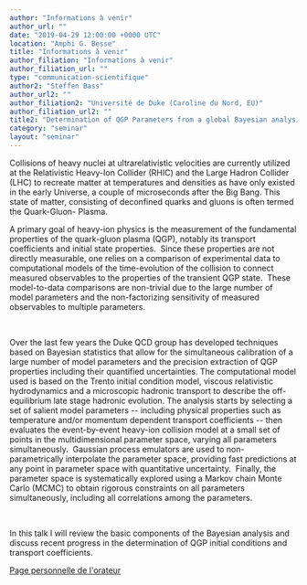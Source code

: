 ```yaml
---
author: "Informations à venir"
author_url: ""
date: "2019-04-29 12:00:00 +0000 UTC"
location: "Amphi G. Besse"
title: "Informations à venir"
author_filiation: "Informations à venir"
author_filiation_url: ""
type: "communication-scientifique"
author2: "Steffen Bass"
author_url2: ""
author_filiation2: "Université de Duke (Caroline du Nord, EU)"
author_filiation_url2: ""
title2: "Determination of QGP Parameters from a global Bayesian analysis"
category: "seminar" 
layout: "seminar"
---
```



<!-- SUMMARY2 -->

Collisions of heavy nuclei at ultrarelativistic velocities are currently utilized at the Relativistic Heavy-Ion Collider (RHIC) and the Large Hadron Collider (LHC) to recreate matter at temperatures and densities as have only existed in the early Universe, a couple of microseconds after the Big Bang. This state of matter, consisting of deconfined quarks and gluons is often termed the Quark-Gluon- Plasma.


A primary goal of heavy-ion physics is the measurement of the fundamental properties of the quark-gluon plasma (QGP), notably its transport coefficients and initial state properties.  Since these properties are not directly measurable, one relies on a comparison of experimental data to computational models of the time-evolution of the collision to connect measured observables to the properties of the transient QGP state.  These model-to-data comparisons are non-trivial due to the large number of model parameters and the non-factorizing sensitivity of measured observables to multiple parameters.


 


Over the last few years the Duke QCD group has developed techniques based on Bayesian statistics that allow for the simultaneous calibration of a large number of model parameters and the precision extraction of QGP properties including their quantified uncertainties. The computational model used is based on the Trento initial condition model, viscous relativistic hydrodynamics and a microscopic hadronic transport to describe the off-equilibrium late stage hadronic evolution. The analysis starts by selecting a set of salient model parameters -- including physical properties such as temperature and/or momentum dependent transport coefficients -- then evaluates the event-by-event heavy-ion collision model at a small set of points in the multidimensional parameter space, varying all parameters simultaneously.  Gaussian process emulators are used to non-parametrically interpolate the parameter space, providing fast predictions at any point in parameter space with quantitative uncertainty.  Finally, the parameter space is systematically explored using a Markov chain Monte Carlo (MCMC) to obtain rigorous constraints on all parameters simultaneously, including all correlations among the parameters.


 


In this talk I will review the basic components of the Bayesian analysis and discuss recent progress in the determination of QGP initial conditions and transport coefficients.

[Page personnelle de l'orateur](https://phy.duke.edu/people/steffen-bass)
